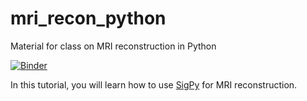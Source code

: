 # mri_recon_python
Material for class on MRI reconstruction in Python



[![Binder](https://mybinder.org/badge_logo.svg)](https://mybinder.org/v2/gh/srapacchi/mri_recon_python/main)

In this tutorial, you will learn how to use [SigPy](https://github.com/mikgroup/sigpy) for MRI reconstruction.